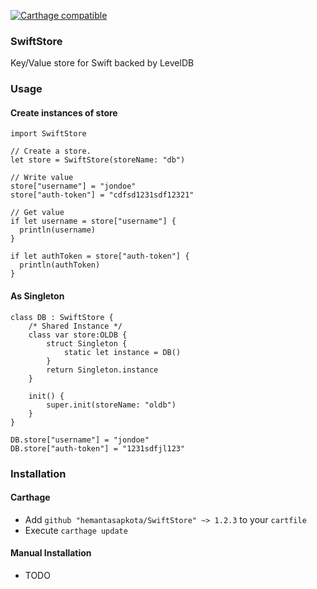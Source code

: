 [![Carthage compatible](https://img.shields.io/badge/Carthage-compatible-4BC51D.svg?style=flat)](https://github.com/Carthage/Carthage)

### SwiftStore ###
Key/Value store for Swift backed by LevelDB

### Usage ###

#### Create instances of store ####

```
import SwiftStore

// Create a store.
let store = SwiftStore(storeName: "db")

// Write value
store["username"] = "jondoe"
store["auth-token"] = "cdfsd1231sdf12321"

// Get value
if let username = store["username"] {
  println(username)
}

if let authToken = store["auth-token"] {
  println(authToken)
}
```

#### As Singleton ####

```
class DB : SwiftStore {
    /* Shared Instance */
    class var store:OLDB {
        struct Singleton {
            static let instance = DB()
        }
        return Singleton.instance
    }
    
    init() {
        super.init(storeName: "oldb")
    }
}

DB.store["username"] = "jondoe"
DB.store["auth-token"] = "1231sdfjl123"
```

### Installation ###

#### Carthage ####
* Add ```github "hemantasapkota/SwiftStore" ~> 1.2.3``` to your ```cartfile```
* Execute ```carthage update```

#### Manual Installation ####
* TODO

